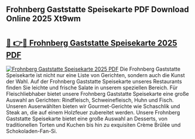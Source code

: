 ## Frohnberg Gaststatte Speisekarte PDF Download Online 2025 Xt9wm

# <h2><a href="http://gcebud5.nevu.top/?p=Frohnberg+Gaststatte+Speisekarte">🔗 👉🔴 Frohnberg Gaststatte Speisekarte 2025 PDF</a></h2>

[![Frohnberg Gaststatte Speisekarte 2025 PDF](https://i.imgur.com/dBaPXMq.png)](http://gcebud5.nevu.top/?p=Frohnberg+Gaststatte+Speisekarte)
Die Frohnberg Gaststatte Speisekarte ist nicht nur eine Liste von Gerichten, sondern auch die Kunst der Wahl. Auf der Frohnberg Gaststatte Speisekarte unseres Restaurants finden Sie leichte und frische Salate in unserem speziellen Bereich. Für Fleischliebhaber bietet unsere Frohnberg Gaststatte Speisekarte eine große Auswahl an Gerichten: Rindfleisch, Schweinefleisch, Huhn und Fisch. Unseren Auserwählten bieten wir Gourmet-Gerichte wie Schaschlik und Steak an, die auf einem Holzfeuer zubereitet werden. Unsere Frohnberg Gaststatte Speisekarte bietet eine große Auswahl an Desserts, von traditionellen Torten und Kuchen bis hin zu exquisiten Crème Brûlée und Schokoladen-Fan-Si.
